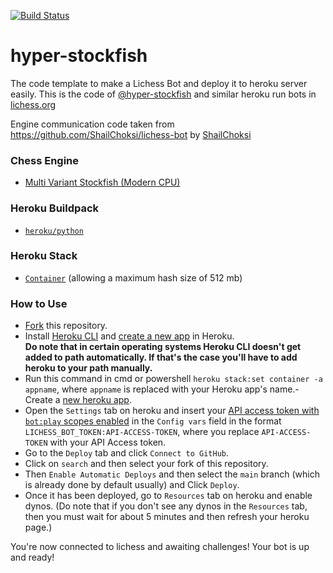 [![Build Status](https://github.com/RaviharaV-bot/hyper-stockfish/actions/workflows/docker-image.yml/badge.svg)](https://github.com/RaviharaV-bot/hyper-stockfish/actions)

# hyper-stockfish

The code template to make a Lichess Bot and deploy it to heroku server easily.
This is the code of [@hyper-stockfish](https://lichess.org/@/hyper-stockfish) and similar heroku run bots in [lichess.org](https://lichess.org)

Engine communication code taken from https://github.com/ShailChoksi/lichess-bot by [ShailChoksi](https://github.com/ShailChoksi)

### Chess Engine

- [Multi Variant Stockfish (Modern CPU)](https://github.com/ddugovic/Stockfish)

### Heroku Buildpack

- [`heroku/python`](https://elements.heroku.com/buildpacks/heroku/heroku-buildpack-python)

### Heroku Stack

- [`Container`](https://devcenter.heroku.com/articles/container-registry-and-runtime) (allowing a maximum hash size of 512 mb)

### How to Use

- [Fork](https://github.com/RaviharaV-bot/hyper-stockfish/fork) this repository.
- Install [Heroku CLI](https://devcenter.heroku.com/articles/heroku-cli) and [create a new app](https://dashboard.heroku.com/new-app) in Heroku. <br/>
**Do note that in certain operating systems Heroku CLI doesn't get added to path automatically. If that's the case you'll have to add heroku to your path manually.**
- Run this command in cmd or powershell `heroku stack:set container -a appname`, where `appname` is replaced with your Heroku app's name.- Create a [new heroku app](https://dashboard.heroku.com/new-app).
- Open the `Settings` tab on heroku and insert your [API access token with `bot:play` scopes enabled](https://lichess.org/account/oauth/token/create?scopes[]=bot:play&description=Lichess+Bot+Token) in the `Config vars` field in the format `LICHESS_BOT_TOKEN:API-ACCESS-TOKEN`, where you replace `API-ACCESS-TOKEN` with your API Access token.
- Go to the `Deploy` tab and click `Connect to GitHub`.
- Click on `search` and then select your fork of this repository.
- Then `Enable Automatic Deploys` and then select the `main` branch (which is already done by default usually) and Click `Deploy`.
- Once it has been deployed, go to `Resources` tab on heroku and enable dynos. (Do note that if you don't see any dynos in the `Resources` tab, then you must wait for about 5 minutes and then refresh your heroku page.)

You're now connected to lichess and awaiting challenges! Your bot is up and ready!
